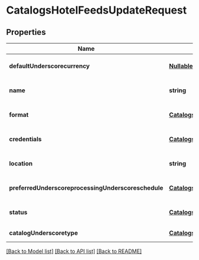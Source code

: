# CatalogsHotelFeedsUpdateRequest

## Properties
Name | Type | Description | Notes
------------ | ------------- | ------------- | -------------
**defaultUnderscorecurrency** | [**NullableCurrency**](NullableCurrency.md) |  | [optional] [default to null]
**name** | **string** |  | [optional] [default to null]
**format** | [**CatalogsFormat**](CatalogsFormat.md) |  | [optional] [default to null]
**credentials** | [**CatalogsFeedCredentials**](CatalogsFeedCredentials.md) |  | [optional] [default to null]
**location** | **string** |  | [optional] [default to null]
**preferredUnderscoreprocessingUnderscoreschedule** | [**CatalogsFeedProcessingSchedule**](CatalogsFeedProcessingSchedule.md) |  | [optional] [default to null]
**status** | [**CatalogsStatus**](CatalogsStatus.md) |  | [optional] [default to null]
**catalogUnderscoretype** | [**CatalogsType**](CatalogsType.md) |  | [default to null]

[[Back to Model list]](../README.md#documentation-for-models) [[Back to API list]](../README.md#documentation-for-api-endpoints) [[Back to README]](../README.md)



